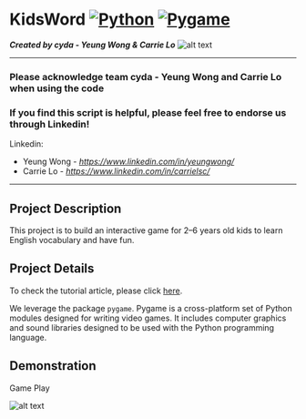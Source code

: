 # KidsWord [![Python](https://img.shields.io/badge/Program-Python-BLUE)](https://cydalytics.blogspot.com/) [![Pygame](https://img.shields.io/badge/Package-Pygame-GREEN)](https://cydalytics.blogspot.com/)

*<b>Created by cyda - Yeung Wong & Carrie Lo</b>*
![alt text](https://2.bp.blogspot.com/-JDCofS2Pvic/WxQCv_XstyI/AAAAAAAAABM/rWHKnG4ItnMULgmO_tWAuGTNL6kAexJlACK4BGAYYCw/s1000/tight%2Bbanner.png)

---------------------------------------------------------------------------------------------
### Please acknowledge <b>team cyda - Yeung Wong and Carrie Lo</b> when using the code

### If you find this script is helpful, please feel free to endorse us through Linkedin!
Linkedin:

* Yeung Wong - *https://www.linkedin.com/in/yeungwong/*
* Carrie Lo - *https://www.linkedin.com/in/carrielsc/*
---------------------------------------------------------------------------------------------
## Project Description
This project is to build an interactive game for 2–6 years old kids to learn English vocabulary and have fun.

## Project Details
To check the tutorial article, please click [here](https://towardsdatascience.com/making-a-game-for-kids-to-learn-english-and-have-fun-with-python-d6b54af792ec).

We leverage the package `pygame`. Pygame is a cross-platform set of Python modules designed for writing video games. It includes computer graphics and sound libraries designed to be used with the Python programming language.

## Demonstration
Game Play

![alt text](https://miro.medium.com/max/1400/1*YvVUyUzCxBkqEXSVcCHAKw.gif)
